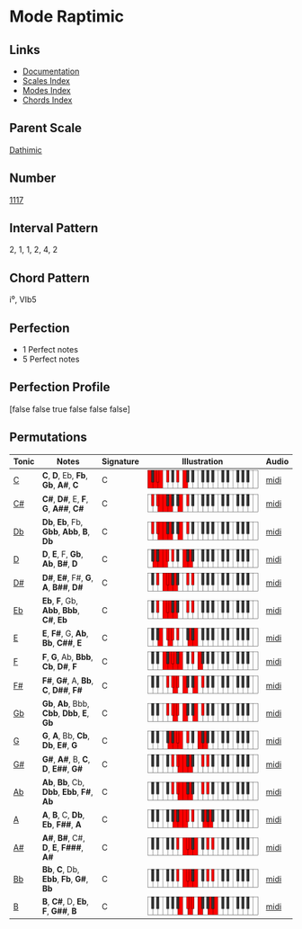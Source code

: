 # Mode Raptimic

## Links

- [Documentation](README.md)
- [Scales Index](Scales.md)
- [Modes Index](Modes.md)
- [Chords Index](Chords.md)

## Parent Scale

[Dathimic](ScaleDathimic.md)

## Number

[1117](https://ianring.com/musictheory/scales/1117)

## Interval Pattern

2, 1, 1, 2, 4, 2

## Chord Pattern

i⁰, VIb5

## Perfection

- 1 Perfect notes
- 5 Perfect notes

## Perfection Profile

[false false true false false false]

## Permutations

| Tonic | Notes | Signature | Illustration | Audio |
|-------|-------|-----------|--------------|-------|
| [C](ModeCNaturalRaptimic.md) | **C**, **D**, Eb, **Fb**, **Gb**, **A#**, **C** | C | ![CNaturalRaptimic](ModeCNaturalRaptimic.png) | [midi](https://github.com/edipermadi/music/blob/main/docs/ModeCNaturalRaptimic.mid?raw=true) |
| [C#](ModeCSharpRaptimic.md) | **C#**, **D#**, E, **F**, **G**, **A##**, **C#** | C | ![CSharpRaptimic](ModeCSharpRaptimic.png) | [midi](https://github.com/edipermadi/music/blob/main/docs/ModeCSharpRaptimic.mid?raw=true) |
| [Db](ModeDFlatRaptimic.md) | **Db**, **Eb**, Fb, **Gbb**, **Abb**, **B**, **Db** | C | ![DFlatRaptimic](ModeDFlatRaptimic.png) | [midi](https://github.com/edipermadi/music/blob/main/docs/ModeDFlatRaptimic.mid?raw=true) |
| [D](ModeDNaturalRaptimic.md) | **D**, **E**, F, **Gb**, **Ab**, **B#**, **D** | C | ![DNaturalRaptimic](ModeDNaturalRaptimic.png) | [midi](https://github.com/edipermadi/music/blob/main/docs/ModeDNaturalRaptimic.mid?raw=true) |
| [D#](ModeDSharpRaptimic.md) | **D#**, **E#**, F#, **G**, **A**, **B##**, **D#** | C | ![DSharpRaptimic](ModeDSharpRaptimic.png) | [midi](https://github.com/edipermadi/music/blob/main/docs/ModeDSharpRaptimic.mid?raw=true) |
| [Eb](ModeEFlatRaptimic.md) | **Eb**, **F**, Gb, **Abb**, **Bbb**, **C#**, **Eb** | C | ![EFlatRaptimic](ModeEFlatRaptimic.png) | [midi](https://github.com/edipermadi/music/blob/main/docs/ModeEFlatRaptimic.mid?raw=true) |
| [E](ModeENaturalRaptimic.md) | **E**, **F#**, G, **Ab**, **Bb**, **C##**, **E** | C | ![ENaturalRaptimic](ModeENaturalRaptimic.png) | [midi](https://github.com/edipermadi/music/blob/main/docs/ModeENaturalRaptimic.mid?raw=true) |
| [F](ModeFNaturalRaptimic.md) | **F**, **G**, Ab, **Bbb**, **Cb**, **D#**, **F** | C | ![FNaturalRaptimic](ModeFNaturalRaptimic.png) | [midi](https://github.com/edipermadi/music/blob/main/docs/ModeFNaturalRaptimic.mid?raw=true) |
| [F#](ModeFSharpRaptimic.md) | **F#**, **G#**, A, **Bb**, **C**, **D##**, **F#** | C | ![FSharpRaptimic](ModeFSharpRaptimic.png) | [midi](https://github.com/edipermadi/music/blob/main/docs/ModeFSharpRaptimic.mid?raw=true) |
| [Gb](ModeGFlatRaptimic.md) | **Gb**, **Ab**, Bbb, **Cbb**, **Dbb**, **E**, **Gb** | C | ![GFlatRaptimic](ModeGFlatRaptimic.png) | [midi](https://github.com/edipermadi/music/blob/main/docs/ModeGFlatRaptimic.mid?raw=true) |
| [G](ModeGNaturalRaptimic.md) | **G**, **A**, Bb, **Cb**, **Db**, **E#**, **G** | C | ![GNaturalRaptimic](ModeGNaturalRaptimic.png) | [midi](https://github.com/edipermadi/music/blob/main/docs/ModeGNaturalRaptimic.mid?raw=true) |
| [G#](ModeGSharpRaptimic.md) | **G#**, **A#**, B, **C**, **D**, **E##**, **G#** | C | ![GSharpRaptimic](ModeGSharpRaptimic.png) | [midi](https://github.com/edipermadi/music/blob/main/docs/ModeGSharpRaptimic.mid?raw=true) |
| [Ab](ModeAFlatRaptimic.md) | **Ab**, **Bb**, Cb, **Dbb**, **Ebb**, **F#**, **Ab** | C | ![AFlatRaptimic](ModeAFlatRaptimic.png) | [midi](https://github.com/edipermadi/music/blob/main/docs/ModeAFlatRaptimic.mid?raw=true) |
| [A](ModeANaturalRaptimic.md) | **A**, **B**, C, **Db**, **Eb**, **F##**, **A** | C | ![ANaturalRaptimic](ModeANaturalRaptimic.png) | [midi](https://github.com/edipermadi/music/blob/main/docs/ModeANaturalRaptimic.mid?raw=true) |
| [A#](ModeASharpRaptimic.md) | **A#**, **B#**, C#, **D**, **E**, **F###**, **A#** | C | ![ASharpRaptimic](ModeASharpRaptimic.png) | [midi](https://github.com/edipermadi/music/blob/main/docs/ModeASharpRaptimic.mid?raw=true) |
| [Bb](ModeBFlatRaptimic.md) | **Bb**, **C**, Db, **Ebb**, **Fb**, **G#**, **Bb** | C | ![BFlatRaptimic](ModeBFlatRaptimic.png) | [midi](https://github.com/edipermadi/music/blob/main/docs/ModeBFlatRaptimic.mid?raw=true) |
| [B](ModeBNaturalRaptimic.md) | **B**, **C#**, D, **Eb**, **F**, **G##**, **B** | C | ![BNaturalRaptimic](ModeBNaturalRaptimic.png) | [midi](https://github.com/edipermadi/music/blob/main/docs/ModeBNaturalRaptimic.mid?raw=true) |
